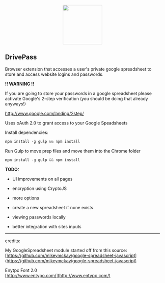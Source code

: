 <p align="center">
  <a href="https://github.com/FranciscoG/password-manager-extension">
    <img height="128" width="128" src="https://raw.github.com/FranciscoG/password-manager-extension/trying-gulp/assets/drive-pass128.png"/>
  </a>
</p>

DrivePass
--------------------------

Browser extension that accesses a user's private google spreadsheet to store and access website logins and passwords.

**!! WARNING !!**

If you are going to store your passwords in a google spreadsheet please activate Google's 2-step verification (you should be doing that already anyways!)

http://www.google.com/landing/2step/

Uses oAuth 2.0 to grant access to your Google Speadsheets

Install dependencies:    
```javascript
npm install -g gulp && npm install
```  
Run Gulp to move prep files and move them into the Chrome folder
```javascript
npm install -g gulp && npm install
``` 


**TODO:**

* UI improvements on all pages

* encryption using CryptoJS

* more options

* create a new spreadsheet if none exists

* viewing passwords locally

* better integration with sites inputs


----

credits:    

My GoogleSpreadsheet module started off from this source:    
[https://github.com/mikeymckay/google-spreadsheet-javascript](https://github.com/mikeymckay/google-spreadsheet-javascript)
  
Enytpo Font 2.0    
[http://www.entypo.com/](http://www.entypo.com/)

